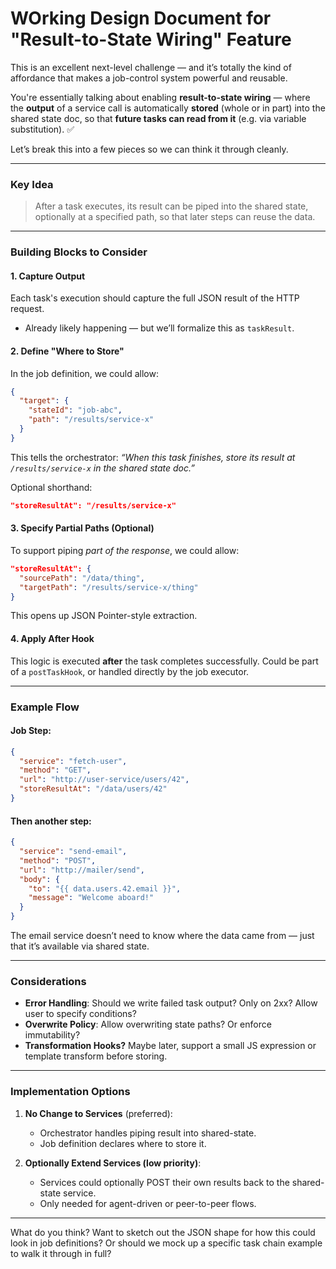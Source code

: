 # WOrking Design Document for "Result-to-State Wiring" Feature

This is an excellent next-level challenge — and it’s totally the kind of affordance that makes a job-control system powerful and reusable.

You're essentially talking about enabling **result-to-state wiring** — where the **output** of a service call is automatically **stored** (whole or in part) into the shared state doc, so that **future tasks can read from it** (e.g. via variable substitution). ✅

Let’s break this into a few pieces so we can think it through cleanly.

---

### **Key Idea**
> After a task executes, its result can be piped into the shared state, optionally at a specified path, so that later steps can reuse the data.

---

### Building Blocks to Consider

#### 1. **Capture Output**  
Each task's execution should capture the full JSON result of the HTTP request.

- Already likely happening — but we’ll formalize this as `taskResult`.

#### 2. **Define "Where to Store"**  
In the job definition, we could allow:

```json
{
  "target": {
    "stateId": "job-abc",
    "path": "/results/service-x"
  }
}
```

This tells the orchestrator: *“When this task finishes, store its result at `/results/service-x` in the shared state doc.”*

Optional shorthand:
```json
"storeResultAt": "/results/service-x"
```

#### 3. **Specify Partial Paths (Optional)**  
To support piping *part of the response*, we could allow:

```json
"storeResultAt": {
  "sourcePath": "/data/thing",
  "targetPath": "/results/service-x/thing"
}
```

This opens up JSON Pointer-style extraction.

#### 4. **Apply After Hook**  
This logic is executed **after** the task completes successfully. Could be part of a `postTaskHook`, or handled directly by the job executor.

---

### Example Flow

#### Job Step:
```json
{
  "service": "fetch-user",
  "method": "GET",
  "url": "http://user-service/users/42",
  "storeResultAt": "/data/users/42"
}
```

#### Then another step:
```json
{
  "service": "send-email",
  "method": "POST",
  "url": "http://mailer/send",
  "body": {
    "to": "{{ data.users.42.email }}",
    "message": "Welcome aboard!"
  }
}
```

The email service doesn’t need to know where the data came from — just that it’s available via shared state.

---

### Considerations

- **Error Handling**: Should we write failed task output? Only on 2xx? Allow user to specify conditions?
- **Overwrite Policy**: Allow overwriting state paths? Or enforce immutability?
- **Transformation Hooks?** Maybe later, support a small JS expression or template transform before storing.

---

### Implementation Options

1. **No Change to Services** (preferred):
   - Orchestrator handles piping result into shared-state.
   - Job definition declares where to store it.

2. **Optionally Extend Services (low priority)**:
   - Services could optionally POST their own results back to the shared-state service.
   - Only needed for agent-driven or peer-to-peer flows.

---

What do you think? Want to sketch out the JSON shape for how this could look in job definitions? Or should we mock up a specific task chain example to walk it through in full?
